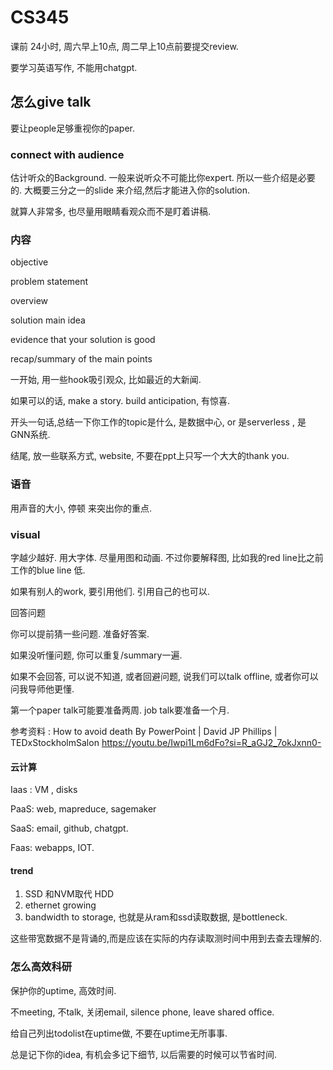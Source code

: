 # CS345

课前 24小时, 周六早上10点, 周二早上10点前要提交review.

要学习英语写作, 不能用chatgpt. 

## 怎么give talk

要让people足够重视你的paper.



### connect with audience

估计听众的Background. 一般来说听众不可能比你expert.  所以一些介绍是必要的. 大概要三分之一的slide 来介绍,然后才能进入你的solution.

就算人非常多, 也尽量用眼睛看观众而不是盯着讲稿.

### 内容

objective

problem statement

overview

solution main idea

evidence that your solution is good

recap/summary of the main points

一开始, 用一些hook吸引观众, 比如最近的大新闻.

 如果可以的话, make a story. build anticipation, 有惊喜. 

开头一句话,总结一下你工作的topic是什么, 是数据中心, or 是serverless , 是GNN系统.

结尾, 放一些联系方式, website, 不要在ppt上只写一个大大的thank you.

### 语音

用声音的大小, 停顿 来突出你的重点.

### visual

字越少越好. 用大字体. 尽量用图和动画.  不过你要解释图, 比如我的red line比之前工作的blue line 低. 

如果有别人的work, 要引用他们. 引用自己的也可以. 

回答问题

你可以提前猜一些问题. 准备好答案. 

如果没听懂问题, 你可以重复/summary一遍. 

如果不会回答, 可以说不知道, 或者回避问题, 说我们可以talk offline, 或者你可以问我导师他更懂. 

第一个paper talk可能要准备两周. job talk要准备一个月. 



参考资料 :  How to avoid death By PowerPoint | David JP Phillips | TEDxStockholmSalon https://youtu.be/Iwpi1Lm6dFo?si=R_aGJ2_7okJxnn0-



#### 云计算

Iaas  : VM , disks

PaaS:  web, mapreduce, sagemaker

SaaS:  email, github, chatgpt.

Faas:  webapps, IOT. 



#### trend

1. SSD 和NVM取代 HDD
2. ethernet  growing
3. bandwidth  to storage, 也就是从ram和ssd读取数据, 是bottleneck.  



这些带宽数据不是背诵的,而是应该在实际的内存读取测时间中用到去查去理解的. 





### 怎么高效科研

保护你的uptime, 高效时间.

不meeting, 不talk, 关闭email, silence phone, leave shared office. 

给自己列出todolist在uptime做, 不要在uptime无所事事. 

总是记下你的idea, 有机会多记下细节, 以后需要的时候可以节省时间. 









